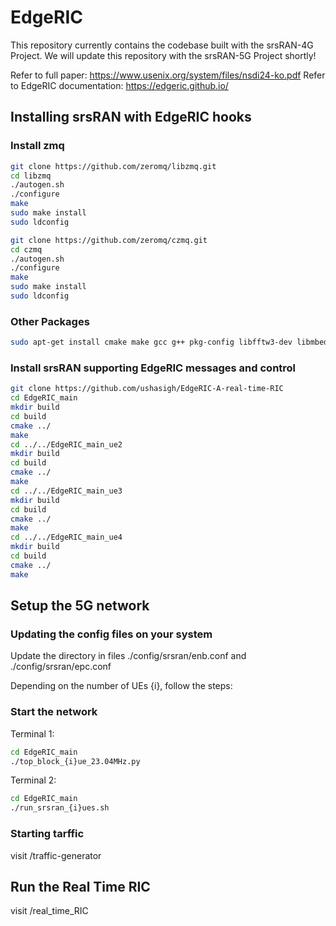 # EdgeRIC
This repository currently contains the codebase built with the srsRAN-4G Project. We will update this repository with the srsRAN-5G Project shortly!

Refer to full paper: https://www.usenix.org/system/files/nsdi24-ko.pdf
Refer to EdgeRIC documentation: https://edgeric.github.io/

## Installing srsRAN with EdgeRIC hooks
### Install zmq
```bash  
git clone https://github.com/zeromq/libzmq.git  
cd libzmq  
./autogen.sh  
./configure  
make  
sudo make install  
sudo ldconfig
```

```bash  
git clone https://github.com/zeromq/czmq.git  
cd czmq  
./autogen.sh  
./configure  
make  
sudo make install  
sudo ldconfig  
```

### Other Packages
```bash
sudo apt-get install cmake make gcc g++ pkg-config libfftw3-dev libmbedtls-dev libsctp-dev libyaml-cpp-dev libgtest-dev
```
### Install srsRAN supporting EdgeRIC messages and control
```bash  
git clone https://github.com/ushasigh/EdgeRIC-A-real-time-RIC  
cd EdgeRIC_main  
mkdir build  
cd build  
cmake ../  
make    
cd ../../EdgeRIC_main_ue2  
mkdir build  
cd build  
cmake ../  
make  
cd ../../EdgeRIC_main_ue3  
mkdir build  
cd build  
cmake ../  
make  
cd ../../EdgeRIC_main_ue4
mkdir build
cd build  
cmake ../  
make  
```


## Setup the 5G network
### Updating the config files on your system
Update the directory in files ./config/srsran/enb.conf and ./config/srsran/epc.conf  


Depending on the number of UEs {i}, follow the steps:      

### Start the network


Terminal 1:  
```bash
cd EdgeRIC_main
./top_block_{i}ue_23.04MHz.py
```

Terminal 2:  
```bash
cd EdgeRIC_main
./run_srsran_{i}ues.sh
```

### Starting tarffic 
visit /traffic-generator

## Run the Real Time RIC
visit /real_time_RIC
